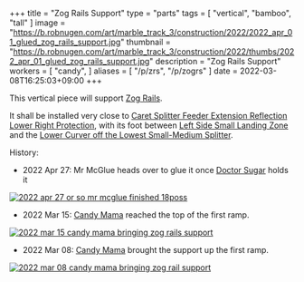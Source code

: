 +++
title = "Zog Rails Support"
type = "parts"
tags = [ "vertical", "bamboo", "tall" ]
image = "https://b.robnugen.com/art/marble_track_3/construction/2022/2022_apr_01_glued_zog_rails_support.jpg"
thumbnail = "https://b.robnugen.com/art/marble_track_3/construction/2022/thumbs/2022_apr_01_glued_zog_rails_support.jpg"
description = "Zog Rails Support"
workers = [
    "candy",
]
aliases = [
    "/p/zrs",
    "/p/zogrs"
]
date = 2022-03-08T16:25:03+09:00
+++

This vertical piece will support [Zog Rails](/parts/zog-rails/).

It shall be installed very close to [Caret Splitter Feeder Extension Reflection Lower Right Protection](/parts/caret-splitter-feeder-extension-reflection-lower-right-protection/),
with its foot between [Left Side Small Landing Zone](/parts/left_side_small_landing_zone/)
and the [Lower Curver off the Lowest Small-Medium Splitter](/parts/lower_curver_off_the_lowest_small-medium_splitter/).

History:

* 2022 Apr 27: Mr McGlue heads over to glue it once [Doctor Sugar](/workers/dr_sugar/) holds it

[![2022 apr 27 or so mr mcglue finished 18poss](//b.robnugen.com/art/marble_track_3/construction/2022/thumbs/2022_apr_27_or_so_mr_mcglue_finished_18poss.jpg)](//b.robnugen.com/art/marble_track_3/construction/2022/2022_apr_27_or_so_mr_mcglue_finished_18poss.jpg)


* 2022 Mar 15: [Candy Mama](/workers/candy_mama/) reached the top of the first ramp.

[![2022 mar 15 candy mama bringing zog rails support](//b.robnugen.com/art/marble_track_3/construction/2022/thumbs/2022_mar_15_candy_mama_bringing_zog_rails_support.jpg)](//b.robnugen.com/art/marble_track_3/construction/2022/2022_mar_15_candy_mama_bringing_zog_rails_support.jpg)

* 2022 Mar 08: [Candy Mama](/workers/candy_mama/) brought the support up the first ramp.

[![2022 mar 08 candy mama bringing zog rail support](//b.robnugen.com/art/marble_track_3/track/parts/2022/thumbs/2022_mar_08_candy_mama_bringing_zog_rail_support.jpg)](//b.robnugen.com/art/marble_track_3/track/parts/2022/2022_mar_08_candy_mama_bringing_zog_rail_support.jpg)
